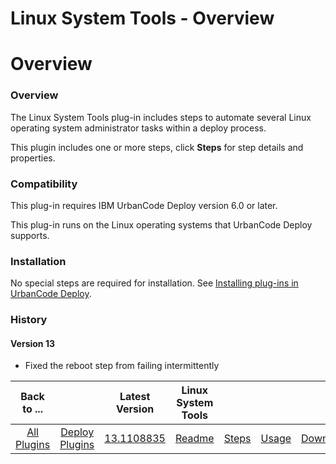 
Linux System Tools - Overview
=============================

# Overview



### Overview





The Linux System Tools plug-in includes steps to automate several Linux operating system administrator tasks within a deploy process.


This plugin includes one or more steps, click **Steps** for step details and properties.


### Compatibility


This plug-in requires IBM UrbanCode Deploy version 6.0 or later.


This plug-in runs on the Linux operating systems that UrbanCode Deploy supports.


### Installation


No special steps are required for installation. See [Installing plug-ins in UrbanCode Deploy](https://www.urbancode.com/resource/installing-plug-ins-in-urbancode-products/ "Installing plug-ins in UrbanCode Deploy").


### History


#### Version 13


* Fixed the reboot step from failing intermittently




|Back to ...||Latest Version|Linux System Tools ||||
| :---: | :---: | :---: | :---: | :---: | :---: | :---: |
|[All Plugins](../../index.md)|[Deploy Plugins](../README.md)|[13.1108835](https://raw.githubusercontent.com/UrbanCode/IBM-UCD-PLUGINS/main/files/LinuxSystemTools/LinuxSystemTools-13.1108835.zip)|[Readme](README.md)|[Steps](steps.md)|[Usage](usage.md)|[Downloads](downloads.md)|
